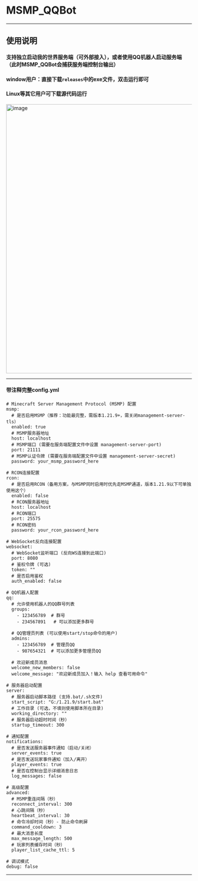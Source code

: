 # MSMP_QQBot

----------------------------------------------------------------------------------------------------------

## 使用说明
#### 支持独立启动我的世界服务端（可外部接入），或者使用QQ机器人启动服务端（此时MSMP_QQBot会捕获服务端控制台输出）  
#### window用户：直接下载`releases`中的exe文件，双击运行即可  
#### Linux等其它用户可下载源代码运行  
<img width="653" height="728" alt="image" src="https://github.com/user-attachments/assets/5d3627b1-d886-45a6-8450-1bad5a7c5b17" />

----------------------------------------------------------------------------------------------------------

#### 带注释完整config.yml

```
# Minecraft Server Management Protocol (MSMP) 配置
msmp:
  # 是否启用MSMP（推荐：功能最完整，需版本1.21.9+，需关闭management-server-tls）
  enabled: true
  # MSMP服务器地址
  host: localhost
  # MSMP端口 (需要在服务端配置文件中设置 management-server-port)
  port: 21111
  # MSMP认证令牌 (需要在服务端配置文件中设置 management-server-secret)
  password: your_msmp_password_here

# RCON连接配置
rcon:
  # 是否启用RCON（备用方案，与MSMP同时启用时优先走MSMP通道，版本1.21.9以下可单独使用这个）
  enabled: false
  # RCON服务器地址
  host: localhost
  # RCON端口
  port: 25575
  # RCON密码
  password: your_rcon_password_here

# WebSocket反向连接配置
websocket:
  # WebSocket监听端口 (反向WS连接到此端口)
  port: 8080
  # 鉴权令牌 (可选)
  token: ""
  # 是否启用鉴权
  auth_enabled: false

# QQ机器人配置
qq:
  # 允许使用机器人的QQ群号列表
  groups:
    - 123456789  # 群号
    - 234567891   # 可以添加更多群号

  # QQ管理员列表 (可以使用start/stop命令的用户)
  admins:
    - 123456789  # 管理员QQ
    - 987654321  # 可以添加更多管理员QQ

  # 欢迎新成员消息
  welcome_new_members: false
  welcome_message: "欢迎新成员加入！输入 help 查看可用命令"

# 服务器启动配置
server:
  # 服务器启动脚本路径 (支持.bat/.sh文件)
  start_script: "G:/1.21.9/start.bat"
  # 工作目录 (可选，不填则使用脚本所在目录)
  working_directory: ""
  # 服务器启动超时时间（秒）
  startup_timeout: 300

# 通知配置
notifications:
  # 是否发送服务器事件通知（启动/关闭）
  server_events: true
  # 是否发送玩家事件通知（加入/离开）
  player_events: true
  # 是否在控制台显示详细消息日志
  log_messages: false

# 高级配置
advanced:
  # MSMP重连间隔（秒）
  reconnect_interval: 300
  # 心跳间隔（秒）
  heartbeat_interval: 30
  # 命令冷却时间（秒）- 防止命令刷屏
  command_cooldown: 3
  # 最大消息长度
  max_message_length: 500
  # 玩家列表缓存时间（秒）
  player_list_cache_ttl: 5

# 调试模式
debug: false
```

----------------------------------------------------------------------------------------------------------
